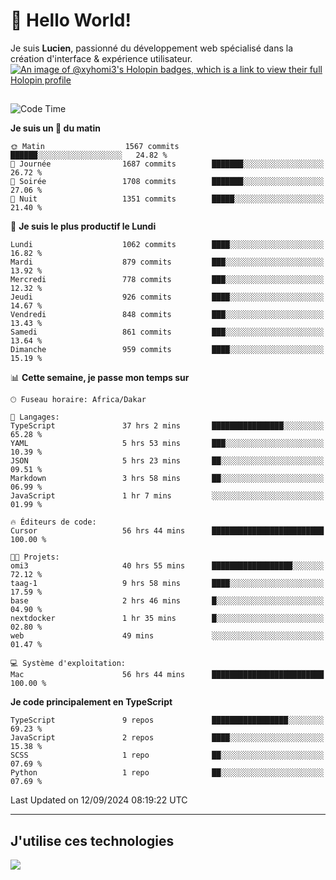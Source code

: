 # 👋 Hello World!

Je suis **Lucien**, passionné du développement web spécialisé dans la création d'interface & expérience utilisateur.
[![An image of @xyhomi3's Holopin badges, which is a link to view their full Holopin profile](https://holopin.me/xyhomi3)](https://holopin.io/@xyhomi3)

##

<!--START_SECTION:waka-->
![Code Time](http://img.shields.io/badge/Code%20Time-2%2C030%20hrs%2047%20mins-blue)

**Je suis un 🐤 du matin** 

```text
🌞 Matin                  1567 commits        ██████░░░░░░░░░░░░░░░░░░░   24.82 % 
🌆 Journée                1687 commits        ███████░░░░░░░░░░░░░░░░░░   26.72 % 
🌃 Soirée                 1708 commits        ███████░░░░░░░░░░░░░░░░░░   27.06 % 
🌙 Nuit                   1351 commits        █████░░░░░░░░░░░░░░░░░░░░   21.40 % 
```
📅 **Je suis le plus productif le Lundi** 

```text
Lundi                    1062 commits        ████░░░░░░░░░░░░░░░░░░░░░   16.82 % 
Mardi                    879 commits         ███░░░░░░░░░░░░░░░░░░░░░░   13.92 % 
Mercredi                 778 commits         ███░░░░░░░░░░░░░░░░░░░░░░   12.32 % 
Jeudi                    926 commits         ████░░░░░░░░░░░░░░░░░░░░░   14.67 % 
Vendredi                 848 commits         ███░░░░░░░░░░░░░░░░░░░░░░   13.43 % 
Samedi                   861 commits         ███░░░░░░░░░░░░░░░░░░░░░░   13.64 % 
Dimanche                 959 commits         ████░░░░░░░░░░░░░░░░░░░░░   15.19 % 
```


📊 **Cette semaine, je passe mon temps sur** 

```text
🕑︎ Fuseau horaire: Africa/Dakar

💬 Langages: 
TypeScript               37 hrs 2 mins       ████████████████░░░░░░░░░   65.28 % 
YAML                     5 hrs 53 mins       ███░░░░░░░░░░░░░░░░░░░░░░   10.39 % 
JSON                     5 hrs 23 mins       ██░░░░░░░░░░░░░░░░░░░░░░░   09.51 % 
Markdown                 3 hrs 58 mins       ██░░░░░░░░░░░░░░░░░░░░░░░   06.99 % 
JavaScript               1 hr 7 mins         ░░░░░░░░░░░░░░░░░░░░░░░░░   01.99 % 

🔥 Éditeurs de code: 
Cursor                   56 hrs 44 mins      █████████████████████████   100.00 % 

🐱‍💻 Projets: 
omi3                     40 hrs 55 mins      ██████████████████░░░░░░░   72.12 % 
taag-1                   9 hrs 58 mins       ████░░░░░░░░░░░░░░░░░░░░░   17.59 % 
base                     2 hrs 46 mins       █░░░░░░░░░░░░░░░░░░░░░░░░   04.90 % 
nextdocker               1 hr 35 mins        █░░░░░░░░░░░░░░░░░░░░░░░░   02.80 % 
web                      49 mins             ░░░░░░░░░░░░░░░░░░░░░░░░░   01.47 % 

💻 Système d'exploitation: 
Mac                      56 hrs 44 mins      █████████████████████████   100.00 % 
```

**Je code principalement en TypeScript** 

```text
TypeScript               9 repos             █████████████████░░░░░░░░   69.23 % 
JavaScript               2 repos             ████░░░░░░░░░░░░░░░░░░░░░   15.38 % 
SCSS                     1 repo              ██░░░░░░░░░░░░░░░░░░░░░░░   07.69 % 
Python                   1 repo              ██░░░░░░░░░░░░░░░░░░░░░░░   07.69 % 
```




 Last Updated on 12/09/2024 08:19:22 UTC
<!--END_SECTION:waka-->
---

## J'utilise ces technologies

<p align="left">
  <a href="https://skillicons.dev">
    <img src="https://skillicons.dev/icons?i=ts,js,md,scss,tailwind,react,docker,express,astro,vite,nextjs,vercel,figma,ableton" />
  </a>
</p>

